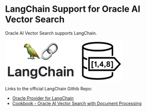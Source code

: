 # LangChain Support for Oracle AI Vector Search

Oracle AI Vector Search supports LangChain.

<img src="images/LangChain_VectorSearch.png" width="384" alt="LangChain with Oracle AI Vector Search"/>

Links to the official LangChain Githib Repo:
- [Oracle Provider for LangChain](https://python.langchain.com/v0.1/docs/integrations/providers/oracleai/)
- [Cookbook - Oracle AI Vector Search with Document Processing](https://github.com/langchain-ai/langchain/blob/master/cookbook/oracleai_demo.ipynb)
